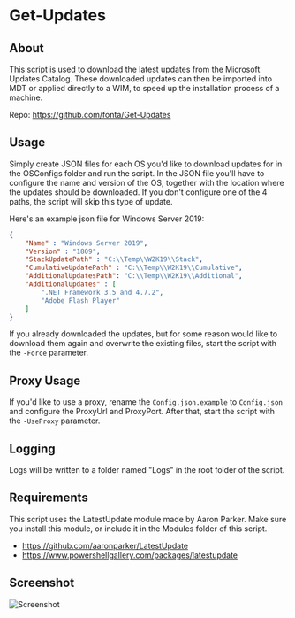 # Get-Updates

## About

This script is used to download the latest updates from the Microsoft Updates Catalog. These downloaded updates can then be imported into MDT or applied directly to a WIM, to speed up the installation process of a machine.

Repo: <https://github.com/fonta/Get-Updates>

## Usage

Simply create JSON files for each OS you'd like to download updates for in the OSConfigs folder and run the script.
In the JSON file you'll have to configure the name and version of the OS, together with the location where the updates should be downloaded.
If you don't configure one of the 4 paths, the script will skip this type of update.

Here's an example json file for Windows Server 2019:

```json
{
    "Name" : "Windows Server 2019",
    "Version" : "1809",
    "StackUpdatePath" : "C:\\Temp\\W2K19\\Stack",
    "CumulativeUpdatePath" : "C:\\Temp\\W2K19\\Cumulative",
    "AdditionalUpdatesPath": "C:\\Temp\\W2K19\\Additional",
    "AdditionalUpdates" : [
        ".NET Framework 3.5 and 4.7.2",
        "Adobe Flash Player"
    ]
}
```

If you already downloaded the updates, but for some reason would like to download them again and overwrite the existing files, start the script with the `-Force` parameter.

## Proxy Usage

If you'd like to use a proxy, rename the `Config.json.example` to `Config.json` and configure the ProxyUrl and ProxyPort.
After that, start the script with the `-UseProxy` parameter.

## Logging

Logs will be written to a folder named "Logs" in the root folder of the script.

## Requirements

This script uses the LatestUpdate module made by Aaron Parker. Make sure you install this module, or include it in the Modules folder of this script.

- <https://github.com/aaronparker/LatestUpdate>
- <https://www.powershellgallery.com/packages/latestupdate>

## Screenshot

![Screenshot](https://i.imgur.com/BIZU6CS.png)
